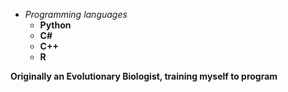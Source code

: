 - *Programming languages*
    - **Python**
    - **C#**
    - __C++__
    - **R**
    
**Originally an Evolutionary Biologist, training myself to program**
  
